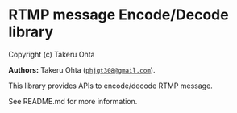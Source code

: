 

# RTMP message Encode/Decode library #

Copyright (c) Takeru Ohta

__Authors:__ Takeru Ohta ([`phjgt308@gmail.com`](mailto:phjgt308@gmail.com)).

This library provides APIs to encode/decode RTMP message.

See README.md for more information.